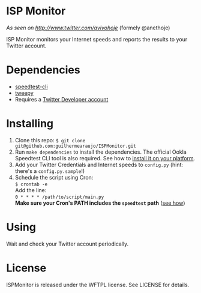 # ISP Monitor
_As seen on http://www.twitter.com/avivohoje_ (formely @anethoje)

ISP Monitor monitors your Internet speeds and reports the results to your Twitter account.

# Dependencies
* [speedtest-cli](https://github.com/sivel/speedtest-cli)
* [tweepy](https://github.com/tweepy/tweepy)
* Requires a [Twitter Developer account](http://dev.twitter.com)

# Installing
1. Clone this repo: `$ git clone git@github.com:guilhermearaujo/ISPMonitor.git`
2. Run `make dependencies` to install the dependencies. The official Ookla Speedtest CLI tool is also required. See how to [install it on your platform](https://www.speedtest.net/apps/cli).
3. Add your Twitter Credentials and Internet speeds to `config.py` (hint: there's a `config.py.sample`!)
4. Schedule the script using Cron:  
  `$ crontab -e`  
  Add the line:  
  `0 * * * * /path/to/script/main.py`  
**Make sure your Cron's PATH includes the `speedtest` path** ([see how](http://stackoverflow.com/a/2409369/1262783))

# Using
Wait and check your Twitter account periodically.

# License

ISPMonitor is released under the WFTPL license. See LICENSE for details.
